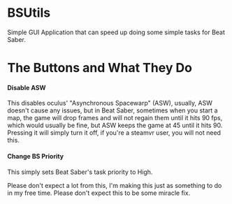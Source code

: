 # BSUtils
Simple GUI Application that can speed up doing some simple tasks for Beat Saber.
# The Buttons and What They Do #
#### Disable ASW ####
This disables oculus' "Asynchronous Spacewarp" (ASW), usually, ASW doesn't cause any issues, but in Beat Saber, sometimes when you start a map, the game will drop frames and will not regain them until it hits 90 fps, which would usually be fine, but ASW keeps the game at 45 until it hits 90. Pressing it will simply turn it off, if you're a steamvr user, you will not need this.
#### Change BS Priority ####
This simply sets Beat Saber's task priority to High.



Please don't expect a lot from this, I'm making this just as something to do in my free time. Please don't expect this to be some miracle fix.
